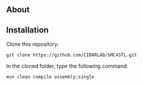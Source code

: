 ## About

## Installation
Clone this repository: 
```
git clone https://github.com/CIDARLAB/SMC4STL.git
```

In the cloned folder, type the following command: 

```
mvn clean compile assembly:single
```
